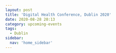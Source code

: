 ```yaml
---
layout: post
title: 'Digital Health Conference, Dublin 2020'
date: 2020-08-28 20:13
category: upcoming-events
tags:
  - Dublin
sidebar:
  nav: 'home_sidebar'
---
```

